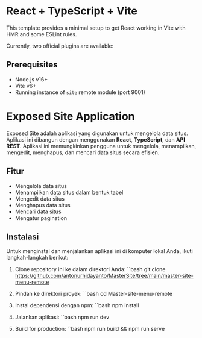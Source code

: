 # React + TypeScript + Vite

This template provides a minimal setup to get React working in Vite with HMR and some ESLint rules.

Currently, two official plugins are available:

## Prerequisites
- Node.js v16+
- Vite v6+
- Running instance of `site` remote module (port 9001)

# Exposed Site Application

Exposed Site adalah aplikasi yang digunakan untuk mengelola data situs. Aplikasi ini dibangun dengan menggunakan **React**, **TypeScript**, dan **API REST**. Aplikasi ini memungkinkan pengguna untuk mengelola, menampilkan, mengedit, menghapus, dan mencari data situs secara efisien.

## Fitur

- Mengelola data situs
- Menampilkan data situs dalam bentuk tabel
- Mengedit data situs
- Menghapus data situs
- Mencari data situs
- Mengatur pagination

## Instalasi

Untuk menginstal dan menjalankan aplikasi ini di komputer lokal Anda, ikuti langkah-langkah berikut:

1. Clone repository ini ke dalam direktori Anda:
   ``bash
   git clone https://github.com/antonurhidayanto/MasterSite/tree/main/master-site-menu-remote

2. Pindah ke direktori proyek:
    ``bash
  cd Master-site-menu-remote

3. Instal dependensi dengan npm:
    ``bash
    npm install
4. Jalankan aplikasi:
    ``bash
    npm run dev
5. Build for production:
    ``bash
    npm run build && npm run serve
